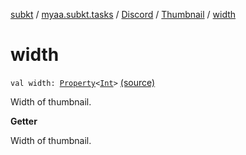 [subkt](../../../index.md) / [myaa.subkt.tasks](../../index.md) / [Discord](../index.md) / [Thumbnail](index.md) / [width](./width.md)

# width

`val width: `[`Property`](https://docs.gradle.org/current/javadoc/org/gradle/api/provider/Property.html)`<`[`Int`](https://kotlinlang.org/api/latest/jvm/stdlib/kotlin/-int/index.html)`>` [(source)](https://github.com/Myaamori/SubKt/blob/0.1.12/src/main/kotlin/myaa/subkt/tasks/discordtask.kt#L142)

Width of thumbnail.

**Getter**

Width of thumbnail.

